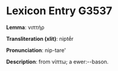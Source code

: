 # Lexicon Entry G3537

**Lemma**: νιπτήρ

**Transliteration (xlit)**: niptḗr

**Pronunciation**: nip-tare'

**Description**:
from νίπτω; a ewer:--bason.
